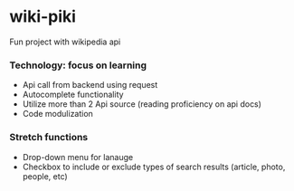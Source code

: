 # wiki-piki
Fun project with wikipedia api 

### Technology: focus on learning 
+ Api call from backend using request
+ Autocomplete functionality
+ Utilize more than 2 Api source (reading proficiency on api docs)
+ Code modulization

### Stretch functions 
+ Drop-down menu for lanauge 
+ Checkbox to include or exclude types of search results (article, photo, people, etc) 
